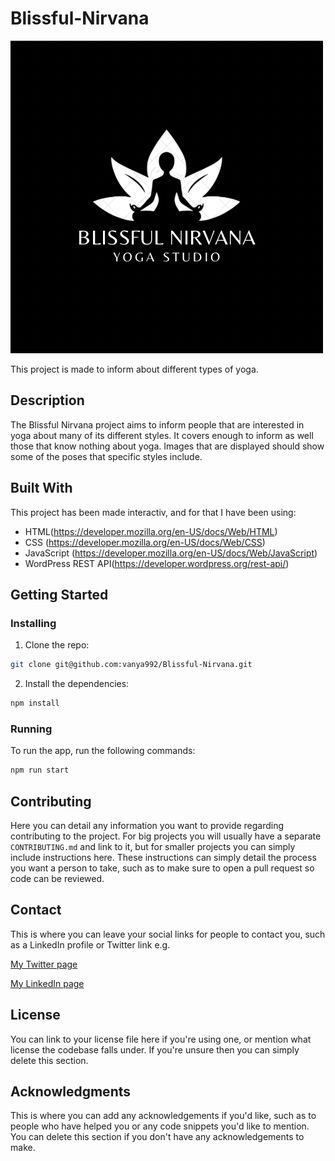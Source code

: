 # Blissful-Nirvana

![image](images/logo.png)

This project is made to inform about different types of yoga.

## Description
The Blissful Nirvana project aims to inform people that are interested in yoga about many of its different styles. It covers enough to inform as well those that know nothing about yoga. Images that are displayed should show some of the poses that specific styles include.

## Built With

This project has been made interactiv, and for that I have been using:

- HTML(https://developer.mozilla.org/en-US/docs/Web/HTML)
- CSS (https://developer.mozilla.org/en-US/docs/Web/CSS)
- JavaScript (https://developer.mozilla.org/en-US/docs/Web/JavaScript)
- WordPress REST API(https://developer.wordpress.org/rest-api/)

## Getting Started

### Installing

1. Clone the repo:

```bash
git clone git@github.com:vanya992/Blissful-Nirvana.git
```

2. Install the dependencies:

```bash
npm install
```

### Running

To run the app, run the following commands:

```bash
npm run start
```

## Contributing

Here you can detail any information you want to provide regarding contributing to the project. For big projects you will usually have a separate `CONTRIBUTING.md` and link to it, but for smaller projects you can simply include instructions here. These instructions can simply detail the process you want a person to take, such as to make sure to open a pull request so code can be reviewed.

## Contact

This is where you can leave your social links for people to contact you, such as a LinkedIn profile or Twitter link e.g.

[My Twitter page](www.twitter.com)

[My LinkedIn page](www.linkedin.com)

## License

You can link to your license file here if you're using one, or mention what license the codebase falls under. If you're unsure then you can simply delete this section.

## Acknowledgments

This is where you can add any acknowledgements if you'd like, such as to people who have helped you or any code snippets you'd like to mention. You can delete this section if you don't have any acknowledgements to make.
